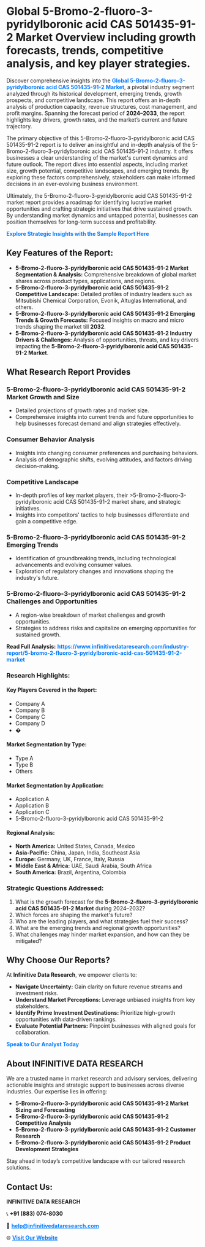 <h1>Global 5-Bromo-2-fluoro-3-pyridylboronic acid CAS 501435-91-2 Market Overview including growth forecasts, trends, competitive analysis, and key player strategies.</h1>
<p>
Discover comprehensive insights into the 
<a href="https://www.infinitivedataresearch.com/industry-report/5-bromo-2-fluoro-3-pyridylboronic-acid-cas-501435-91-2-market" rel="dofollow" style="color: #007BFF; text-decoration: none;"><strong>Global 5-Bromo-2-fluoro-3-pyridylboronic acid CAS 501435-91-2 Market</strong></a>, a pivotal industry segment analyzed through its historical development, emerging trends, growth prospects, and competitive landscape. This report offers an in-depth analysis of production capacity, revenue structures, cost management, and profit margins. Spanning the forecast period of <strong>2024–2033</strong>, the report highlights key drivers, growth rates, and the market’s current and future trajectory.
</p>
<p>
The primary objective of this 5-Bromo-2-fluoro-3-pyridylboronic acid CAS 501435-91-2 report is to deliver an insightful and in-depth analysis of the 5-Bromo-2-fluoro-3-pyridylboronic acid CAS 501435-91-2 industry. It offers businesses a clear understanding of the market's current dynamics and future outlook. The report dives into essential aspects, including market size, growth potential, competitive landscapes, and emerging trends. By exploring these factors comprehensively, stakeholders can make informed decisions in an ever-evolving business environment.
</p>
<p>
Ultimately, the 5-Bromo-2-fluoro-3-pyridylboronic acid CAS 501435-91-2 market report provides a roadmap for identifying lucrative market opportunities and crafting strategic initiatives that drive sustained growth. By understanding market dynamics and untapped potential, businesses can position themselves for long-term success and profitability.
</p>
<p>
<a href="https://www.infinitivedataresearch.com/request-sample/reportId=102573" style="color: #007BFF; text-decoration: none;"><strong>Explore Strategic Insights with the Sample Report Here</strong></a>
</p>

<h2>Key Features of the Report:</h2>
<ul>
<li><strong>5-Bromo-2-fluoro-3-pyridylboronic acid CAS 501435-91-2 Market Segmentation & Analysis:</strong> Comprehensive breakdown of global market shares across product types, applications, and regions.</li>
<li><strong>5-Bromo-2-fluoro-3-pyridylboronic acid CAS 501435-91-2 Competitive Landscape:</strong> Detailed profiles of industry leaders such as Mitsubishi Chemical Corporation, Evonik, Altuglas International, and others.</li>
<li><strong>5-Bromo-2-fluoro-3-pyridylboronic acid CAS 501435-91-2 Emerging Trends & Growth Forecasts:</strong> Focused insights on macro and micro trends shaping the market till <strong>2032</strong>.</li>
<li><strong>5-Bromo-2-fluoro-3-pyridylboronic acid CAS 501435-91-2 Industry Drivers & Challenges:</strong> Analysis of opportunities, threats, and key drivers impacting the <strong>5-Bromo-2-fluoro-3-pyridylboronic acid CAS 501435-91-2 Market</strong>.</li>
</ul>

<h2>What Research Report Provides</h2>
<h3>5-Bromo-2-fluoro-3-pyridylboronic acid CAS 501435-91-2 Market Growth and Size</h3>
<ul>
<li>Detailed projections of growth rates and market size.</li>
<li>Comprehensive insights into current trends and future opportunities to help businesses forecast demand and align strategies effectively.</li>
</ul>

<h3>Consumer Behavior Analysis</h3>
<ul>
<li>Insights into changing consumer preferences and purchasing behaviors.</li>
<li>Analysis of demographic shifts, evolving attitudes, and factors driving decision-making.</li>
</ul>

<h3>Competitive Landscape</h3>
<ul>
<li>In-depth profiles of key market players, their >5-Bromo-2-fluoro-3-pyridylboronic acid CAS 501435-91-2 market share, and strategic initiatives.</li>
<li>Insights into competitors' tactics to help businesses differentiate and gain a competitive edge.</li>
</ul>

<h3>5-Bromo-2-fluoro-3-pyridylboronic acid CAS 501435-91-2 Emerging Trends</h3>
<ul>
<li>Identification of groundbreaking trends, including technological advancements and evolving consumer values.</li>
<li>Exploration of regulatory changes and innovations shaping the industry's future.</li>
</ul>

<h3>5-Bromo-2-fluoro-3-pyridylboronic acid CAS 501435-91-2 Challenges and Opportunities</h3>
<ul>
<li>A region-wise breakdown of market challenges and growth opportunities.</li>
<li>Strategies to address risks and capitalize on emerging opportunities for sustained growth.</li>
</ul>
<p><strong>Read Full Analysis:</strong> <a href="https://www.infinitivedataresearch.com/industry-report/5-bromo-2-fluoro-3-pyridylboronic-acid-cas-501435-91-2-market" rel="dofollow" style="color: #007BFF; text-decoration: none;"><strong>https://www.infinitivedataresearch.com/industry-report/5-bromo-2-fluoro-3-pyridylboronic-acid-cas-501435-91-2-market</strong></a></p>
<h3>Research Highlights:</h3>
<h4>Key Players Covered in the Report:</h4>
<ul><li>Company A</li><li>Company B</li><li>Company C</li><li>Company D</li><li>�</li></ul>
<h4>Market Segmentation by Type:</h4>
<ul><li>Type A</li><li>Type B</li><li>Others</li></ul>
<h4>Market Segmentation by Application:</h4>
<ul><li>Application A</li><li>Application B</li><li>Application C</li><li>5-Bromo-2-fluoro-3-pyridylboronic acid CAS 501435-91-2</li></ul>

<h4>Regional Analysis:</h4>
<ul>
<li><strong>North America:</strong> United States, Canada, Mexico</li>
<li><strong>Asia-Pacific:</strong> China, Japan, India, Southeast Asia</li>
<li><strong>Europe:</strong> Germany, UK, France, Italy, Russia</li>
<li><strong>Middle East & Africa:</strong> UAE, Saudi Arabia, South Africa</li>
<li><strong>South America:</strong> Brazil, Argentina, Colombia</li>
</ul>

<h3>Strategic Questions Addressed:</h3>
<ol>
<li>What is the growth forecast for the <strong>5-Bromo-2-fluoro-3-pyridylboronic acid CAS 501435-91-2 Market</strong> during 2024–2032?</li>
<li>Which forces are shaping the market's future?</li>
<li>Who are the leading players, and what strategies fuel their success?</li>
<li>What are the emerging trends and regional growth opportunities?</li>
<li>What challenges may hinder market expansion, and how can they be mitigated?</li>
</ol>

<h2>Why Choose Our Reports?</h2>
<p>At <strong>Infinitive Data Research</strong>, we empower clients to:</p>
<ul>
<li><strong>Navigate Uncertainty:</strong> Gain clarity on future revenue streams and investment risks.</li>
<li><strong>Understand Market Perceptions:</strong> Leverage unbiased insights from key stakeholders.</li>
<li><strong>Identify Prime Investment Destinations:</strong> Prioritize high-growth opportunities with data-driven rankings.</li>
<li><strong>Evaluate Potential Partners:</strong> Pinpoint businesses with aligned goals for collaboration.</li>
</ul>
<p><a href="https://www.infinitivedataresearch.com/industry-report/5-bromo-2-fluoro-3-pyridylboronic-acid-cas-501435-91-2-market" rel="dofollow" style="color: #007BFF; text-decoration: none;"><strong>Speak to Our Analyst Today</strong></a></p>

<h2>About INFINITIVE DATA RESEARCH</h2>
<p>We are a trusted name in market research and advisory services, delivering actionable insights and strategic support to businesses across diverse industries. Our expertise lies in offering:</p>
<ul>
<li><strong>5-Bromo-2-fluoro-3-pyridylboronic acid CAS 501435-91-2 Market Sizing and Forecasting</strong></li>
<li><strong>5-Bromo-2-fluoro-3-pyridylboronic acid CAS 501435-91-2 Competitive Analysis</strong></li>
<li><strong>5-Bromo-2-fluoro-3-pyridylboronic acid CAS 501435-91-2 Customer Research</strong></li>
<li><strong>5-Bromo-2-fluoro-3-pyridylboronic acid CAS 501435-91-2 Product Development Strategies</strong></li>
</ul>
<p>Stay ahead in today’s competitive landscape with our tailored research solutions.</p>

<h2>Contact Us:</h2>
<p><strong>INFINITIVE DATA RESEARCH</strong></p>
<p>📞 <strong>+91 (883) 074-8030</strong></p>
<p>📧 <strong><a href="mailto:help@infinitivedataresearch.com" style="color: #007BFF;">help@infinitivedataresearch.com</a></strong></p>
<p>🌐 <strong><a href="https://www.infinitivedataresearch.com" rel="dofollow" style="color: #007BFF;">Visit Our Website</a></strong></p>